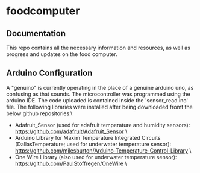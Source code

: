 # foodcomputer
## Documentation
This repo contains all the necessary information and resources, as well as progress and updates on the food computer.
## Arduino Configuration
  A "genuino" is currently operating in the place of a genuine arduino uno, as confusing as that sounds. The microcontroller was programmed using the arduino IDE. The code uploaded is contained inside the 'sensor_read.ino' file. The following libraries were installed after being downloaded fromt the below github repositories:\
 - Adafruit_Sensor (used for adafruit temperature and humidity sensors): https://github.com/adafruit/Adafruit_Sensor \
 - Arduino Library for Maxim Temperature Integrated Circuits (DallasTemperature; used for underwater temperature sensor): https://github.com/milesburton/Arduino-Temperature-Control-Library \
 - One Wire Library (also used for underwater temperature sensor): https://github.com/PaulStoffregen/OneWire \
